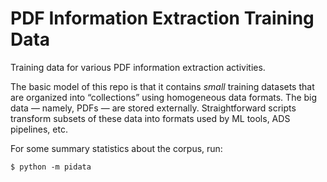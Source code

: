 # PDF Information Extraction Training Data

Training data for various PDF information extraction activities.

The basic model of this repo is that it contains *small* training datasets that
are organized into “collections” using homogeneous data formats. The big data —
namely, PDFs — are stored externally. Straightforward scripts transform subsets
of these data into formats used by ML tools, ADS pipelines, etc.

For some summary statistics about the corpus, run:

```
$ python -m pidata
```
